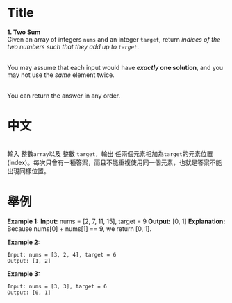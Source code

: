# Title
**1. Two Sum**
<br>Given an array of integers `nums` and an integer `target`, return _indices of the two numbers such that they add up to `target`_. 

<br>You may assume that each input would have **_exactly_ one solution**, and you may not use the _same_ element twice. 

<br>You can return the answer in any order.

# 中文
<br>輸入 整數`array`以及 整數 `target`，輸出 任兩個元素相加為`target`的元素位置(index)。每次只會有一種答案，而且不能重複使用同一個元素，也就是答案不能出現同樣位置。

# 舉例
**Example 1:**
    **Input:** nums = [2, 7, 11, 15], target = 9
    **Output:** [0, 1]
    **Explanation:** Because nums[0] + nums[1] == 9, we return [0, 1].


**Example 2:**
```
Input: nums = [3, 2, 4], target = 6
Output: [1, 2]
```

**Example 3:**
```
Input: nums = [3, 3], target = 6
Output: [0, 1]
```

